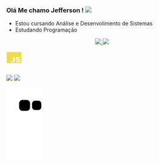 ### Olá Me chamo Jefferson ! <img src=https://github.com/TheDudeThatCode/TheDudeThatCode/blob/master/Assets/Earth.gif width="30">

- Estou cursando Análise e Desenvolimento de Sistemas
- Estudando Programação

<div align="center">
  <a href="https://github.com/jeffinhow">
  <img height="180em" src="https://github-readme-stats.vercel.app/api?username=jeffinhow&show_icons=true&theme=merko&include_all_commits=true&count_private=true"/>
  <img height="180em" src="https://github-readme-stats.vercel.app/api/top-langs/?username=jeffinhow&layout=compact&langs_count=7&theme=merko"/>
</div>
  
  <div style="display: inline_block"><br>
    <img align="center" alt="Alex-Js" height="30" width="40" src="https://raw.githubusercontent.com/devicons/devicon/master/icons/javascript/javascript-plain.svg">
</div>
  
  ##
  
  <div>
    <a href = "mailto:jeffersonaraujo@gmail.com"><img src="https://img.shields.io/badge/Gmail-D14836?style=for-the-badge&logo=gmail&logoColor=white" target="_blank" rel="external"></a>
    <a href="https://https://www.linkedin.com/in/jefferson-araujo-1331b5200//" target="_blank"><img src="https://img.shields.io/badge/-LinkedIn-%230077B5?style=for-the-badge&logo=linkedin&logoColor=white" target="_blank"></a>
    
   ![Snake animation](https://github.com/alexandregregorio/alexandregregorio/blob/output/github-contribution-grid-snake.svg)
    
  </div>
